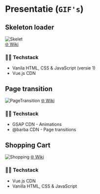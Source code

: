 # Presentatie (`GIF's`)
## Skeleton loader
![Skelet](https://user-images.githubusercontent.com/70703948/225306352-9e197001-aa87-465f-827f-3e4f7d6defd0.gif) <br>
[🌐 Wiki](https://github.com/M4TThys123/SPRINT-17-Creative-Coding/wiki/Skeleton-loader/) <br>
### 👨‍💻 Techstack
* Vanila HTML, CSS & JavaScript (versie 1)
* Vue.js CDN



## Page transition
![PageTransition](https://user-images.githubusercontent.com/70703948/225306467-4adc51fe-a327-4cf8-a02a-c4544819e18b.gif)
[🌐 Wiki](https://github.com/M4TThys123/SPRINT-17-Creative-Coding/wiki/Page-Transition/) <br>
### 👨‍💻 Techstack
* GSAP CDN - Animations
* @barba CDN - Page transitions



## Shopping Cart
![Shopping](https://user-images.githubusercontent.com/70703948/225306498-42c276a2-6e41-4994-875c-13e27e463b28.gif)
[🌐 Wiki](https://github.com/M4TThys123/SPRINT-17-Creative-Coding/wiki/Shopping-Cart/) <br>
### 👨‍💻 Techstack
* Vue.js CDN
* Vanilla HTML, CSS & JavaScript



